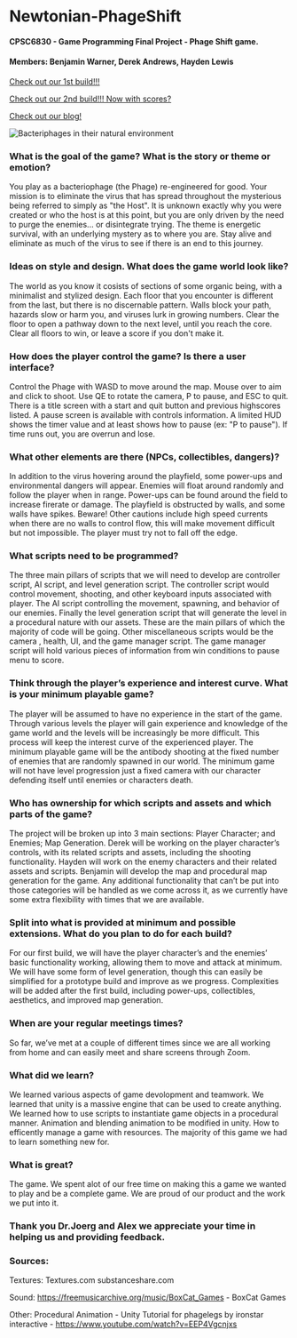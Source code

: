 # Newtonian-PhageShift
#### CPSC6830 - Game Programming Final Project - Phage Shift game.
#### Members: Benjamin Warner, Derek Andrews, Hayden Lewis

[Check out our 1st build!!!](https://teamnewtonian.github.io/phageshift/build-web1)

[Check out our 2nd build!!!  Now with scores?](https://teamnewtonian.github.io/phageshift/build-web2)

[Check out our blog!](https://teamnewtonian.github.io/phageshift/blog)

![Bacteriphages in their natural environment](https://teamnewtonian.github.io/phageshift/images/phage2.PNG)

### What is the goal of the game? What is the story or theme or emotion?

You play as a bacteriophage (the Phage) re-engineered for good. Your mission is to eliminate the virus that has
spread throughout the mysterious being referred to simply as "the Host". It is unknown exactly why you were created or
who the host is at this point, but you are only driven by the need to purge the enemies... or disintegrate trying. The theme is
energetic survival, with an underlying mystery as to where you are. Stay alive and eliminate as much of the virus to see if
there is an end to this journey.

### Ideas on style and design. What does the game world look like?

The world as you know it cosists of sections of some organic being, with a minimalist and stylized design. Each
floor that you encounter is different from the last, but there is no discernable pattern. Walls block your path, hazards slow
or harm you, and viruses lurk in growing numbers. Clear the floor to open a pathway down to the next level, until you
reach the core. Clear all floors to win, or leave a score if you don't make it.

### How does the player control the game? Is there a user interface?

Control the Phage with WASD to move around the map. Mouse over to aim and click to shoot. Use QE to rotate
the camera, P to pause, and ESC to quit.
There is a title screen with a start and quit button and previous highscores listed.
A pause screen is available with controls information. A limited HUD shows the timer value and at least shows how to
pause (ex: "P to pause"). If time runs out, you are overrun and lose.

### What other elements are there (NPCs, collectibles, dangers)?

In addition to the virus hovering around the playfield, some power-ups and environmental dangers will appear.
Enemies will float around randomly and follow the player when in range. Power-ups can be found around the field to
increase firerate or damage. The playfield is obstructed by walls, and some walls have spikes. Beware! Other cautions
include high speed currents when there are no walls to control flow, this will make movement difficult but not impossible.
The player must try not to fall off the edge.

### What scripts need to be programmed?

The three main pillars of scripts that we will need to develop are controller script, AI script, and level generation
script. The controller script would control movement, shooting, and other keyboard inputs associated with player. The AI
script controlling the movement, spawning, and behavior of our enemies. Finally the level generation script that will
generate the level in a procedural nature with our assets. These are the main pillars of which the majority of code will be
going. Other miscellaneous scripts would be the camera , health, UI, and the game manager script. The game manager
script will hold various pieces of information from win conditions to pause menu to score.

### Think through the player’s experience and interest curve. What is your minimum playable game?

The player will be assumed to have no experience in the start of the game. Through various levels the player will
gain experience and knowledge of the game world and the levels will be increasingly be more difficult. This process will
keep the interest curve of the experienced player. The minimum playable game will be the antibody shooting at the fixed
number of enemies that are randomly spawned in our world. The minimum game will not have level progression just a
fixed camera with our character defending itself until enemies or characters death.

### Who has ownership for which scripts and assets and which parts of the game?

The project will be broken up into 3 main sections: Player Character; and Enemies; Map Generation. Derek will
be working on the player character’s controls, with its related scripts and assets, including the shooting functionality.
Hayden will work on the enemy characters and their related assets and scripts. Benjamin will develop the map and
procedural map generation for the game. Any additional functionality that can’t be put into those categories will be
handled as we come across it, as we currently have some extra flexibility with times that we are available.

### Split into what is provided at minimum and possible extensions. What do you plan to do for each build?

For our first build, we will have the player character’s and the enemies’ basic functionality working, allowing
them to move and attack at minimum. We will have some form of level generation, though this can easily be simplified for
a prototype build and improve as we progress. Complexities will be added after the first build, including power-ups,
collectibles, aesthetics, and improved map generation.

### When are your regular meetings times?

So far, we’ve met at a couple of different times since we are all working from home and can easily meet and share
screens through Zoom.

### What did we learn?
We learned various aspects of game devolopment and teamwork. We learned that unity is a massive engine that can be used to create anything.
We learned how to use scripts to instantiate game objects in a procedural manner. 
Animation and blending animation to be modified in unity. How to efficently manage a game with resources.
The majority of this game we had to learn something new for.

### What is great?
The game. We spent alot of our free time on making this a game we wanted to play and be a complete game. 
We are proud of our product and the work we put into it.

### Thank you Dr.Joerg and Alex we appreciate your time in helping us and providing feedback.


### Sources:
Textures:
Textures.com
substanceshare.com

Sound:
https://freemusicarchive.org/music/BoxCat_Games - BoxCat Games

Other: 
Procedural Animation - Unity Tutorial for phagelegs by ironstar interactive - https://www.youtube.com/watch?v=EEP4Vgcnjxs
